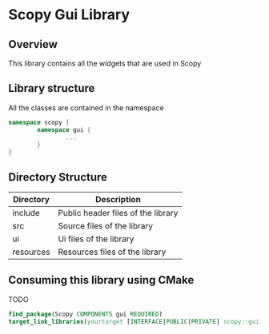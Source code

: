 # Scopy Gui Library

## Overview
This library contains all the widgets that are used in Scopy

## Library structure
All the classes are contained in the namespace
```cpp
namespace scopy {
        namespace gui {
                ...
        }
}
```

## Directory Structure

| Directory | Description |
| --------- | ----------- |
| include | Public header files of the library |
| src | Source files of the library |
| ui | Ui files of the library |
| resources | Resources files of the library |

## Consuming this library using CMake
TODO
```cmake
find_package(Scopy COMPONENTS gui REQUIRED)
target_link_libraries(yourtarget [INTERFACE|PUBLIC|PRIVATE] scopy::gui)
```
